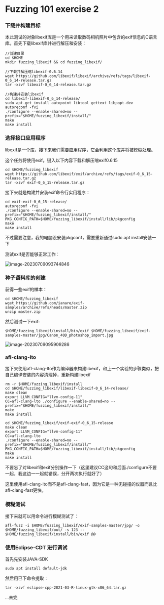 # Fuzzing 101 exercise 2

### 下载并构建目标

本此测试的对象libexif库是一个用来读取数码相机照片中包含的exif信息的C语言库。首先下载libexif库并进行解压和安装：

```
//创建目录
cd $HOME
mkdir fuzzing_libexif && cd fuzzing_libexif/

//下载并解压缩libexif-0.6.14
wget https://github.com/libexif/libexif/archive/refs/tags/libexif-0_6_14-release.tar.gz
tar -xzvf libexif-0_6_14-release.tar.gz

//构建并安装libexif
cd libexif-libexif-0_6_14-release/
sudo apt-get install autopoint libtool gettext libpopt-dev
autoreconf -fvi
./configure --enable-shared=no --prefix="$HOME/fuzzing_libexif/install/"
make
make install
```



### 选择接口应用程序

libexif是一个库，接下来我们需要应用程序，它会利用这个库并将被模糊处理。

这个任务将使用exif，键入以下内容下载和解压缩exif0.6.15

```
cd $HOME/fuzzing_libexif
wget https://github.com/libexif/exif/archive/refs/tags/exif-0_6_15-release.tar.gz
tar -xzvf exif-0_6_15-release.tar.gz
```

接下来就是构建并安装exif命令行实用程序：

```
cd exif-exif-0_6_15-release/
autoreconf -fvi
./configure --enable-shared=no --prefix="$HOME/fuzzing_libexif/install/" PKG_CONFIG_PATH=$HOME/fuzzing_libexif/install/lib/pkgconfig
make
make install
```

不过需要注意，我的电脑没安装pkgconf，需要重新通过sudo apt install安装一下



测试exif是否能够正常工作：

![image-20230709093744846](E:/typora_pictures/image-20230709093744846.png)



### 种子语料库的创建

获得一些exif的样本：

```
cd $HOME/fuzzing_libexif
wget https://github.com/ianare/exif-samples/archive/refs/heads/master.zip
unzip master.zip
```

然后测试一下exif:

```
$HOME/fuzzing_libexif/install/bin/exif $HOME/fuzzing_libexif/exif-samples-master/jpg/Canon_40D_photoshop_import.jpg
```

![image-20230709095909286](E:/typora_pictures/image-20230709095909286.png)



### afl-clang-lto

接下来使用afl-clang-lto作为编译器来构建libexif，和上一个实验的步骤类似，把自己编译安装的内容清理掉，重新构建libexif

```
rm -r $HOME/fuzzing_libexif/install
cd $HOME/fuzzing_libexif/libexif-libexif-0_6_14-release/
make clean
export LLVM_CONFIG="llvm-config-11"
CC=afl-clang-lto ./configure --enable-shared=no --prefix="$HOME/fuzzing_libexif/install/"
make
make install
```

```
cd $HOME/fuzzing_libexif/exif-exif-0_6_15-release
make clean
export LLVM_CONFIG="llvm-config-11"
CC=afl-clang-lto 
./configure --enable-shared=no --prefix="$HOME/fuzzing_libexif/install/" PKG_CONFIG_PATH=$HOME/fuzzing_libexif/install/lib/pkgconfig
make
make install
```

不要忘了对libexif和exif分别操作一下（这里建议CC这句和后面./configure不要一起，我这边一一起就错误，分开两次执行就好了）



这里使用afl-clang-lto而不是afl-clang-fast，因为它是一种无碰撞的仪器而且比afl-clang-fast更快。



### 模糊测试

接下来就可以用命令进行模糊测试了：

```
afl-fuzz -i $HOME/fuzzing_libexif/exif-samples-master/jpg/ -o $HOME/fuzzing_libexif/out/ -s 123 -- $HOME/fuzzing_libexif/install/bin/exif @@
```



### 使用Eclipse-CDT 进行调试

首先先安装JAVA-SDK

```
sudo apt install default-jdk
```

然后用已下命令提取：

```
tar -xzvf eclipse-cpp-2021-03-R-linux-gtk-x86_64.tar.gz
```



...未完
